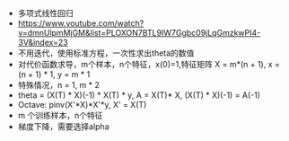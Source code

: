 - 多项式线性回归
- https://www.youtube.com/watch?v=dmnUlpmMjGM&list=PLOXON7BTL9IW7Ggbc09jLqGmzkwPI4-3V&index=23
- 不用迭代，使用标准方程，一次性求出theta的数值
- 对代价函数求导，m个样本，n个特征，x(0)=1,特征矩阵 X = m*(n + 1), x = (n + 1) * 1, y = m * 1
- 特殊情况，n = 1, m * 2
- theta = (X(T) * X)(-1) * X(T) * y, A = X(T)* X, (X(T) * X)(-1) = A(-1)
- Octave: pinv(X'*X)*X'*y, X' = X(T)
- m 个训练样本，n个特征
- 梯度下降，需要选择alpha
